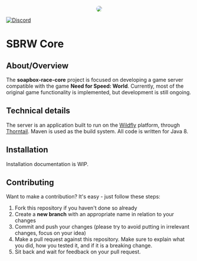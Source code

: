 <p align="center">
  <img style="border-radius:20px;" src="https://image.noelshack.com/fichiers/2020/39/5/1601066281-sbrwr-512.jpg" />
</p>

[![Discord](https://img.shields.io/discord/311140210018615310.svg?label=&logo=discord&logoColor=ffffff&color=7389D8&labelColor=6A7EC2)](https://discord.gg/TUsXvVp)

# SBRW Core

## About/Overview
The **soapbox-race-core** project is focused on developing a game server compatible with the game **Need for Speed:
World**. Currently, most of the original game functionality is implemented, but development is still ongoing.

## Technical details
The server is an application built to run on the [Wildfly](https://wildfly.org) platform, through [Thorntail](https://thorntail.io). Maven is used as the build
system. All code is written for Java 8.

## Installation
Installation documentation is WIP.
## Contributing
Want to make a contribution? It's easy - just follow these steps:
1. Fork this repository if you haven't done so already
2. Create a **new branch** with an appropriate name in relation to your changes
3. Commit and push your changes (please try to avoid putting in irrelevant changes, focus on your idea)
4. Make a pull request against this repository. Make sure to explain what you did, how you tested it, and if it is a
breaking change.
5. Sit back and wait for feedback on your pull request.